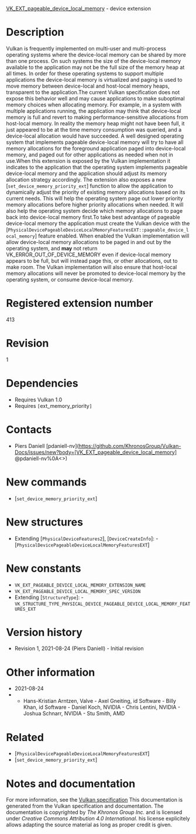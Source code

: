 [VK_EXT_pageable_device_local_memory](https://www.khronos.org/registry/vulkan/specs/1.3-extensions/man/html/VK_EXT_pageable_device_local_memory.html) - device extension

# Description
Vulkan is frequently implemented on multi-user and multi-process operating
systems where the device-local memory can be shared by more than one
process.
On such systems the size of the device-local memory available to the
application may not be the full size of the memory heap at all times.
In order for these operating systems to support multiple applications the
device-local memory is virtualized and paging is used to move memory between
device-local and host-local memory heaps, transparent to the application.The current Vulkan specification does not expose this behavior well and may
cause applications to make suboptimal memory choices when allocating memory.
For example, in a system with multiple applications running, the application
may think that device-local memory is full and revert to making
performance-sensitive allocations from host-local memory.
In reality the memory heap might not have been full, it just appeared to be
at the time memory consumption was queried, and a device-local allocation
would have succeeded.
A well designed operating system that implements pageable device-local
memory will try to have all memory allocations for the foreground
application paged into device-local memory, and paged out for other
applications as needed when not in use.When this extension is exposed by the Vulkan implementation it indicates to
the application that the operating system implements pageable device-local
memory and the application should adjust its memory allocation strategy
accordingly.
The extension also exposes a new [`set_device_memory_priority_ext`] function
to allow the application to dynamically adjust the priority of existing
memory allocations based on its current needs.
This will help the operating system page out lower priority memory
allocations before higher priority allocations when needed.
It will also help the operating system decide which memory allocations to
page back into device-local memory first.To take best advantage of pageable device-local memory the application must
create the Vulkan device with the
[`PhysicalDevicePageableDeviceLocalMemoryFeaturesEXT::pageable_device_local_memory`]
feature enabled.
When enabled the Vulkan implementation will allow device-local memory
allocations to be paged in and out by the operating system, and  **may**  not
return VK_ERROR_OUT_OF_DEVICE_MEMORY even if device-local memory appears to
be full, but will instead page this, or other allocations, out to make room.
The Vulkan implementation will also ensure that host-local memory
allocations will never be promoted to device-local memory by the operating
system, or consume device-local memory.

# Registered extension number
413

# Revision
1

# Dependencies
- Requires Vulkan 1.0
- Requires `[`ext_memory_priority`]`

# Contacts
- Piers Daniell [pdaniell-nv](https://github.com/KhronosGroup/Vulkan-Docs/issues/new?body=[VK_EXT_pageable_device_local_memory] @pdaniell-nv%0A<<Here describe the issue or question you have about the VK_EXT_pageable_device_local_memory extension>>)

# New commands
- [`set_device_memory_priority_ext`]

# New structures
- Extending [`PhysicalDeviceFeatures2`], [`DeviceCreateInfo`]:  - [`PhysicalDevicePageableDeviceLocalMemoryFeaturesEXT`]

# New constants
- `VK_EXT_PAGEABLE_DEVICE_LOCAL_MEMORY_EXTENSION_NAME`
- `VK_EXT_PAGEABLE_DEVICE_LOCAL_MEMORY_SPEC_VERSION`
- Extending [`StructureType`]:  - `VK_STRUCTURE_TYPE_PHYSICAL_DEVICE_PAGEABLE_DEVICE_LOCAL_MEMORY_FEATURES_EXT`

# Version history
- Revision 1, 2021-08-24 (Piers Daniell)  - Initial revision

# Other information
* 2021-08-24
*   - Hans-Kristian Arntzen, Valve  - Axel Gneiting, id Software  - Billy Khan, id Software  - Daniel Koch, NVIDIA  - Chris Lentini, NVIDIA  - Joshua Schnarr, NVIDIA  - Stu Smith, AMD

# Related
- [`PhysicalDevicePageableDeviceLocalMemoryFeaturesEXT`]
- [`set_device_memory_priority_ext`]

# Notes and documentation
For more information, see the [Vulkan specification](https://www.khronos.org/registry/vulkan/specs/1.3-extensions/html/vkspec.html)
This documentation is generated from the Vulkan specification and documentation.
The documentation is copyrighted by *The Khronos Group Inc.* and is licensed under *Creative Commons Attribution 4.0 International*.
his license explicitely allows adapting the source material as long as proper credit is given.
        